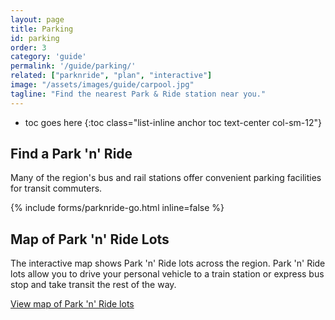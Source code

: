 ```yaml
---
layout: page
title: Parking
id: parking
order: 3
category: 'guide'
permalink: '/guide/parking/'
related: ["parknride", "plan", "interactive"]
image: "/assets/images/guide/carpool.jpg"
tagline: "Find the nearest Park & Ride station near you."
---
```


* toc goes here
{:toc class="list-inline anchor toc text-center col-sm-12"}


## Find a Park 'n' Ride

Many of the region's bus and rail stations offer convenient parking facilities for transit commuters.

{% include forms/parknride-go.html inline=false %}

## Map of Park 'n' Ride Lots

The interactive map shows Park 'n' Ride lots across the region.  Park 'n' Ride lots allow you to drive your personal vehicle to a train station or express bus stop and take transit the rest of the way.

[View map of Park 'n' Ride lots](/maps/interactive)
